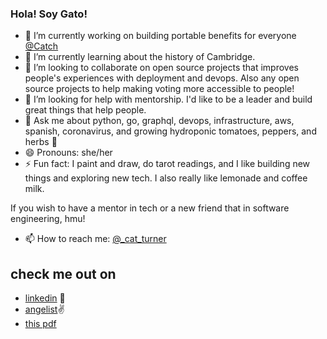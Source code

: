 ### Hola! Soy Gato!

- 🔭 I’m currently working on building portable benefits for everyone [@Catch](https://www.catch.co/)
- 🌱 I’m currently learning about the history of Cambridge.
- 👯 I’m looking to collaborate on open source projects that improves people's experiences with deployment and devops. Also any open source projects to help making voting more accessible to people!
- 🤔 I’m looking for help with mentorship. I'd like to be a leader and build great things that help people.
- 💬 Ask me about python, go, graphql, devops, infrastructure, aws, spanish, coronavirus, and growing hydroponic tomatoes, peppers, and herbs 🌱
- 😄 Pronouns: she/her
- ⚡ Fun fact: I paint and draw, do tarot readings, and I like building new things and exploring new tech. I also really like lemonade and coffee milk.

If you wish to have a mentor in tech or a new friend that in software engineering, hmu!

- 📫 How to reach me: [@_cat_turner](https://twitter.com/_cat_turner)

## check me out on
- [linkedin](https://www.linkedin.com/in/cathleenturner/) 💼
- [angelist](https://angel.co/u/cathleen-turner)✌️
- [this pdf](gato-0120394.s3-us-west-2.amazonaws.com/Cathleen_Turner.pdf)
